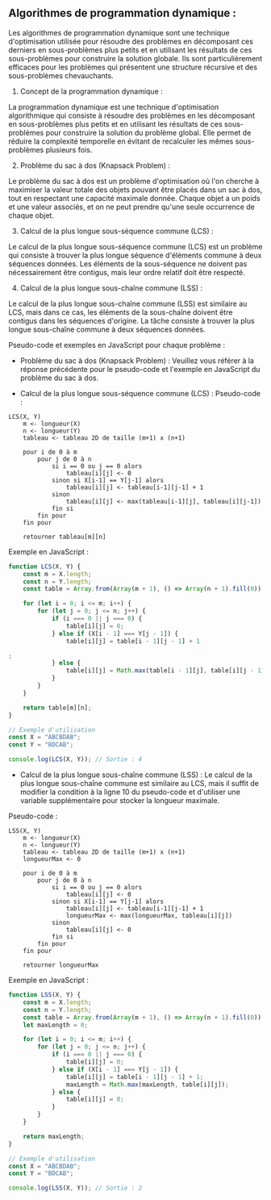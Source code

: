 ## **Algorithmes de programmation dynamique :**

Les algorithmes de programmation dynamique sont une technique d'optimisation utilisée pour résoudre des problèmes en décomposant ces derniers en sous-problèmes plus petits et en utilisant les résultats de ces sous-problèmes pour construire la solution globale. Ils sont particulièrement efficaces pour les problèmes qui présentent une structure récursive et des sous-problèmes chevauchants.

1. Concept de la programmation dynamique :

La programmation dynamique est une technique d'optimisation algorithmique qui consiste à résoudre des problèmes en les décomposant en sous-problèmes plus petits et en utilisant les résultats de ces sous-problèmes pour construire la solution du problème global. Elle permet de réduire la complexité temporelle en évitant de recalculer les mêmes sous-problèmes plusieurs fois.

2. Problème du sac à dos (Knapsack Problem) :

Le problème du sac à dos est un problème d'optimisation où l'on cherche à maximiser la valeur totale des objets pouvant être placés dans un sac à dos, tout en respectant une capacité maximale donnée. Chaque objet a un poids et une valeur associés, et on ne peut prendre qu'une seule occurrence de chaque objet.

3. Calcul de la plus longue sous-séquence commune (LCS) :

Le calcul de la plus longue sous-séquence commune (LCS) est un problème qui consiste à trouver la plus longue séquence d'éléments commune à deux séquences données. Les éléments de la sous-séquence ne doivent pas nécessairement être contigus, mais leur ordre relatif doit être respecté.

4. Calcul de la plus longue sous-chaîne commune (LSS) :

Le calcul de la plus longue sous-chaîne commune (LSS) est similaire au LCS, mais dans ce cas, les éléments de la sous-chaîne doivent être contigus dans les séquences d'origine. La tâche consiste à trouver la plus longue sous-chaîne commune à deux séquences données.

Pseudo-code et exemples en JavaScript pour chaque problème :

- Problème du sac à dos (Knapsack Problem) :
Veuillez vous référer à la réponse précédente pour le pseudo-code et l'exemple en JavaScript du problème du sac à dos.

- Calcul de la plus longue sous-séquence commune (LCS) :
Pseudo-code :
```
LCS(X, Y)
    m <- longueur(X)
    n <- longueur(Y)
    tableau <- tableau 2D de taille (m+1) x (n+1)

    pour i de 0 à m
        pour j de 0 à n
            si i == 0 ou j == 0 alors
                tableau[i][j] <- 0
            sinon si X[i-1] == Y[j-1] alors
                tableau[i][j] <- tableau[i-1][j-1] + 1
            sinon
                tableau[i][j] <- max(tableau[i-1][j], tableau[i][j-1])
            fin si
        fin pour
    fin pour

    retourner tableau[m][n]
```

Exemple en JavaScript :
```javascript
function LCS(X, Y) {
    const m = X.length;
    const n = Y.length;
    const table = Array.from(Array(m + 1), () => Array(n + 1).fill(0));

    for (let i = 0; i <= m; i++) {
        for (let j = 0; j <= n; j++) {
            if (i === 0 || j === 0) {
                table[i][j] = 0;
            } else if (X[i - 1] === Y[j - 1]) {
                table[i][j] = table[i - 1][j - 1] + 1

;
            } else {
                table[i][j] = Math.max(table[i - 1][j], table[i][j - 1]);
            }
        }
    }

    return table[m][n];
}

// Exemple d'utilisation
const X = "ABCBDAB";
const Y = "BDCAB";

console.log(LCS(X, Y)); // Sortie : 4
```

- Calcul de la plus longue sous-chaîne commune (LSS) :
Le calcul de la plus longue sous-chaîne commune est similaire au LCS, mais il suffit de modifier la condition à la ligne 10 du pseudo-code et d'utiliser une variable supplémentaire pour stocker la longueur maximale.

Pseudo-code :
```
LSS(X, Y)
    m <- longueur(X)
    n <- longueur(Y)
    tableau <- tableau 2D de taille (m+1) x (n+1)
    longueurMax <- 0

    pour i de 0 à m
        pour j de 0 à n
            si i == 0 ou j == 0 alors
                tableau[i][j] <- 0
            sinon si X[i-1] == Y[j-1] alors
                tableau[i][j] <- tableau[i-1][j-1] + 1
                longueurMax <- max(longueurMax, tableau[i][j])
            sinon
                tableau[i][j] <- 0
            fin si
        fin pour
    fin pour

    retourner longueurMax
```

Exemple en JavaScript :
```javascript
function LSS(X, Y) {
    const m = X.length;
    const n = Y.length;
    const table = Array.from(Array(m + 1), () => Array(n + 1).fill(0));
    let maxLength = 0;

    for (let i = 0; i <= m; i++) {
        for (let j = 0; j <= n; j++) {
            if (i === 0 || j === 0) {
                table[i][j] = 0;
            } else if (X[i - 1] === Y[j - 1]) {
                table[i][j] = table[i - 1][j - 1] + 1;
                maxLength = Math.max(maxLength, table[i][j]);
            } else {
                table[i][j] = 0;
            }
        }
    }

    return maxLength;
}

// Exemple d'utilisation
const X = "ABCBDAB";
const Y = "BDCAB";

console.log(LSS(X, Y)); // Sortie : 2
```
